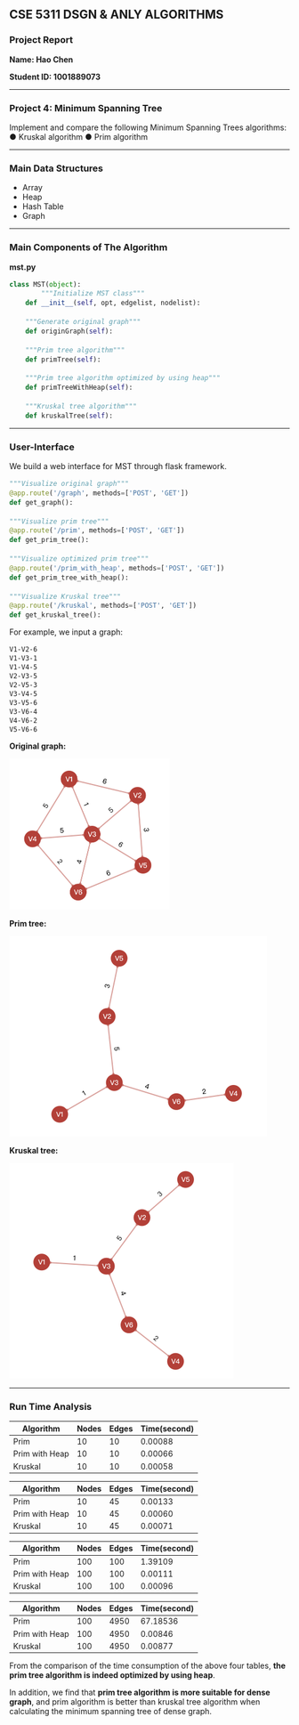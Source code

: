 ## CSE 5311 DSGN & ANLY ALGORITHMS

### Project Report

**Name: Hao Chen**

**Student ID: 1001889073**

-------------------

### Project 4: Minimum Spanning Tree

Implement and compare the following Minimum Spanning Trees algorithms:
● Kruskal algorithm
● Prim algorithm

-----------------------

### Main Data Structures

- Array
- Heap
- Hash Table
- Graph

--------------

### Main Components of The Algorithm

**mst.py**

```python
class MST(object):
		"""Initialize MST class"""
    def __init__(self, opt, edgelist, nodelist):
    
    """Generate original graph"""
    def originGraph(self):
    
    """Prim tree algorithm"""
    def primTree(self):
    
    """Prim tree algorithm optimized by using heap"""
    def primTreeWithHeap(self):
    
    """Kruskal tree algorithm"""
    def kruskalTree(self):
```

-----------------

### User-Interface

We build a web interface for MST through flask framework.

```python
"""Visualize original graph"""
@app.route('/graph', methods=['POST', 'GET'])
def get_graph():

"""Visualize prim tree"""
@app.route('/prim', methods=['POST', 'GET'])
def get_prim_tree():

"""Visualize optimized prim tree"""
@app.route('/prim_with_heap', methods=['POST', 'GET'])
def get_prim_tree_with_heap():

"""Visualize Kruskal tree"""
@app.route('/kruskal', methods=['POST', 'GET'])
def get_kruskal_tree():
```

For example, we input a graph:

```
V1-V2-6
V1-V3-1
V1-V4-5
V2-V3-5
V2-V5-3
V3-V4-5
V3-V5-6
V3-V6-4
V4-V6-2
V5-V6-6
```

**Original graph:**

<img src="./assets/original_graph.png" alt="image-20201121234839605" style="zoom:50%;" />

**Prim tree:**

<img src="./assets/prim_tree.png" alt="image-20201121235051538" style="zoom:50%;" />



**Kruskal tree:**

<img src="./assets/kruskal_tree.png" alt="image-20201122000116875" style="zoom:50%;" />

----------------

### Run Time Analysis

| Algorithm      | Nodes | Edges | Time(second) |
| -------------- | ----- | ----- | ------------ |
| Prim           | 10    | 10    | 0.00088      |
| Prim with Heap | 10    | 10    | 0.00066      |
| Kruskal        | 10    | 10    | 0.00058      |

| Algorithm      | Nodes | Edges | Time(second) |
| -------------- | ----- | ----- | ------------ |
| Prim           | 10    | 45    | 0.00133      |
| Prim with Heap | 10    | 45    | 0.00060      |
| Kruskal        | 10    | 45    | 0.00071      |

| Algorithm      | Nodes | Edges | Time(second) |
| -------------- | ----- | ----- | ------------ |
| Prim           | 100   | 100   | 1.39109      |
| Prim with Heap | 100   | 100   | 0.00111      |
| Kruskal        | 100   | 100   | 0.00096      |

| Algorithm      | Nodes | Edges | Time(second) |
| -------------- | ----- | ----- | ------------ |
| Prim           | 100   | 4950  | 67.18536     |
| Prim with Heap | 100   | 4950  | 0.00846      |
| Kruskal        | 100   | 4950  | 0.00877      |

From the comparison of the time consumption of the above four tables, **the prim tree algorithm is indeed optimized by using heap**. 

In addition, we find that **prim tree algorithm is more suitable for dense graph**, and prim algorithm is better than kruskal tree algorithm when calculating the minimum spanning tree of dense graph.



